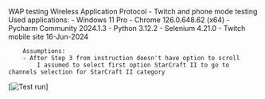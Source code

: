 WAP testing
    Wireless Application Protocol - Twitch and phone mode testing
    Used applications:
        - Windows               11 Pro
        - Chrome                126.0.648.62 (x64)
        - Pycharm Community     2024.1.3
        - Python                3.12.2
        - Selenium              4.21.0
        - Twitch mobile site    16-Jun-2024
        
        Assumptions:
        - After Step 3 from instruction doesn't have option to scroll
            I assumed to select first option StarCraft II to go to channels selection for StarCraft II category

[![Test run](https://github.com/KrzysztofGluszczynski/KG_WAP_test_case/blob/f05172ef6fd6caff034a4da8b79d5b9e2ea0c9fe/Test_case_working.gif)]
